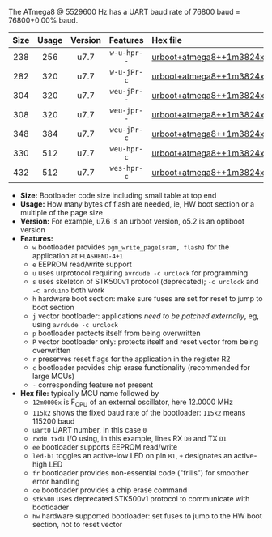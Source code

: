 The ATmega8 @ 5529600 Hz has a UART baud rate of 76800 baud = 76800+0.00% baud.

|Size|Usage|Version|Features|Hex file|
|:-:|:-:|:-:|:-:|:--|
|238|256|u7.7|`w-u-hpr--`|[urboot+atmega8++1m3824x+++19k2_uart0_rxd0_txd1_led+b5_fr_hw.hex](https://raw.githubusercontent.com/stefanrueger/urboot.hex/main/cores/minicore/atmega8/external_oscillator/fcpu++1m3824_Hz/br+++19k2_bps/urboot+atmega8++1m3824x+++19k2_uart0_rxd0_txd1_led+b5_fr_hw.hex)|
|282|320|u7.7|`w-u-jPr-c`|[urboot+atmega8++1m3824x+++19k2_uart0_rxd0_txd1_led+b5_fr_ce.hex](https://raw.githubusercontent.com/stefanrueger/urboot.hex/main/cores/minicore/atmega8/external_oscillator/fcpu++1m3824_Hz/br+++19k2_bps/urboot+atmega8++1m3824x+++19k2_uart0_rxd0_txd1_led+b5_fr_ce.hex)|
|304|320|u7.7|`weu-jPr--`|[urboot+atmega8++1m3824x+++19k2_uart0_rxd0_txd1_ee_led+b5.hex](https://raw.githubusercontent.com/stefanrueger/urboot.hex/main/cores/minicore/atmega8/external_oscillator/fcpu++1m3824_Hz/br+++19k2_bps/urboot+atmega8++1m3824x+++19k2_uart0_rxd0_txd1_ee_led+b5.hex)|
|308|320|u7.7|`weu-jpr--`|[urboot+atmega8++1m3824x+++19k2_uart0_rxd0_txd1_ee_led+b5_fr.hex](https://raw.githubusercontent.com/stefanrueger/urboot.hex/main/cores/minicore/atmega8/external_oscillator/fcpu++1m3824_Hz/br+++19k2_bps/urboot+atmega8++1m3824x+++19k2_uart0_rxd0_txd1_ee_led+b5_fr.hex)|
|348|384|u7.7|`weu-jPr-c`|[urboot+atmega8++1m3824x+++19k2_uart0_rxd0_txd1_ee_led+b5_fr_ce.hex](https://raw.githubusercontent.com/stefanrueger/urboot.hex/main/cores/minicore/atmega8/external_oscillator/fcpu++1m3824_Hz/br+++19k2_bps/urboot+atmega8++1m3824x+++19k2_uart0_rxd0_txd1_ee_led+b5_fr_ce.hex)|
|330|512|u7.7|`weu-hpr-c`|[urboot+atmega8++1m3824x+++19k2_uart0_rxd0_txd1_ee_led+b5_fr_ce_hw.hex](https://raw.githubusercontent.com/stefanrueger/urboot.hex/main/cores/minicore/atmega8/external_oscillator/fcpu++1m3824_Hz/br+++19k2_bps/urboot+atmega8++1m3824x+++19k2_uart0_rxd0_txd1_ee_led+b5_fr_ce_hw.hex)|
|432|512|u7.7|`wes-hpr-c`|[urboot+atmega8++1m3824x+++19k2_uart0_rxd0_txd1_ee_led+b5_fr_ce_stk500_hw.hex](https://raw.githubusercontent.com/stefanrueger/urboot.hex/main/cores/minicore/atmega8/external_oscillator/fcpu++1m3824_Hz/br+++19k2_bps/urboot+atmega8++1m3824x+++19k2_uart0_rxd0_txd1_ee_led+b5_fr_ce_stk500_hw.hex)|

- **Size:** Bootloader code size including small table at top end
- **Usage:** How many bytes of flash are needed, ie, HW boot section or a multiple of the page size
- **Version:** For example, u7.6 is an urboot version, o5.2 is an optiboot version
- **Features:**
  + `w` bootloader provides `pgm_write_page(sram, flash)` for the application at `FLASHEND-4+1`
  + `e` EEPROM read/write support
  + `u` uses urprotocol requiring `avrdude -c urclock` for programming
  + `s` uses skeleton of STK500v1 protocol (deprecated); `-c urclock` and `-c arduino` both work
  + `h` hardware boot section: make sure fuses are set for reset to jump to boot section
  + `j` vector bootloader: applications *need to be patched externally*, eg, using `avrdude -c urclock`
  + `p` bootloader protects itself from being overwritten
  + `P` vector bootloader only: protects itself and reset vector from being overwritten
  + `r` preserves reset flags for the application in the register R2
  + `c` bootloader provides chip erase functionality (recommended for large MCUs)
  + `-` corresponding feature not present
- **Hex file:** typically MCU name followed by
  + `12m0000x` is F<sub>CPU</sub> of an external oscillator, here 12.0000 MHz
  + `115k2` shows the fixed baud rate of the bootloader: `115k2` means 115200 baud
  + `uart0` UART number, in this case `0`
  + `rxd0 txd1` I/O using, in this example, lines RX `D0` and TX `D1`
  + `ee` bootloader supports EEPROM read/write
  + `led-b1` toggles an active-low LED on pin `B1`, `+` designates an active-high LED
  + `fr` bootloader provides non-essential code ("frills") for smoother error handling
  + `ce` bootloader provides a chip erase command
  + `stk500` uses deprecated STK500v1 protocol to communicate with bootloader
  + `hw` hardware supported bootloader: set fuses to jump to the HW boot section, not to reset vector
